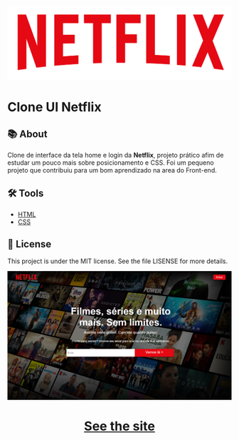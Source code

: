 <img src="./assets/img/logo.png">
<h1>Clone UI Netflix</h1>

## 📚 About

Clone de interface da tela home e login da **Netflix**, projeto prático afim de estudar um pouco mais sobre posicionamento e CSS. Foi um pequeno projeto que contribuiu para um bom aprendizado na area do Front-end.

## 🛠 Tools

- [HTML](https://developer.mozilla.org/pt-BR/docs/Web/HTML)
- [CSS](https://developer.mozilla.org/pt-BR/docs/Web/CSS)

## 🧾 License

This project is under the MIT license. See the file LISENSE for more details.

<img src="./assets/img/preview.png">

<h1 align="center">
<a href=""> See the site</a>
</h1>
